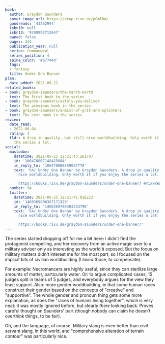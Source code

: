 ```yaml
---
book:
  author: Graydon Saunders
  cover_image_url: https://drop.rixx.de/pGmlDm/
  goodreads: '41252994'
  isbn10: null
  isbn13: '9780993712647'
  owned: false
  pages: 344
  publication_year: null
  series: Commonweal
  series_position: 4
  spine_color: '#b7744d'
  tags:
  - fantasy
  title: Under One Banner
plan:
  date_added: 2021-06-21
related_books:
- book: graydon-saunders/the-march-north
  text: The first book in the series
- book: graydon-saunders/safely-you-deliver
  text: The previous book in the series
- book: graydon-saunders/a-mist-of-grit-and-splinters
  text: The next book in the series
review:
  date_read:
  - 2021-06-04
  rating: 3
  tldr: A drop in quality, but still nice worldbuilding. Only worth it if you enjoy
    the series a lot.
social:
  mastodon:
    datetime: 2021-06-25 12:21:43.262707
    id: '106470867148425684'
    in_reply_to: '106470866559037778'
    text: '54/ Under One Banner by Graydon Saunders. A drop in quality, but still
      nice worldbuilding. Only worth it if you enjoy the series a lot.

      https://books.rixx.de/graydon-saunders/under-one-banner/ #rixxReads'
  number: 54
  twitter:
    datetime: 2021-06-25 12:21:42.916223
    id: '1408369806387171329'
    in_reply_to: '1408369768483233796'
    text: '54/ Under One Banner by Graydon Saunders. A drop in quality, but still
      nice worldbuilding. Only worth it if you enjoy the series a lot.

      https://books.rixx.de/graydon-saunders/under-one-banner/'
---
```


The series started dropping off for me a bit here: I didn't find the protagonist compelling, and her recovery from an
active magic user to a military adviser only as interesting as the world it exposed. But the focus on military matters
didn't interest me for the most part, so I focused on the implicit bits of civilian worldbuilding (I *loved* those, to
compensate).

For example: Necromancers are highly useful, since they can sterilize large amounts of matter, particularly water. Or:
to argue complicated cases, 15 judges split in teams of 5 judges, and everybody argues for the view they least support.
Also: more gender worldbuilding, in that some human races construct their gender based on the concepts of "creative" and
"supportive".  The whole gender and pronoun thing gets some more explanation, as does the "races of humans living
together", which is very neat: It was mostly ignored before, but clearly *there* looking back. Proves careful thought on
Saunders' part (though nobody can claim he doesn't overthink things, to be fair).

Oh, and the language, of course. Military slang is even better than civil servant slang, in this world, and
"comprehensive alteration of terrain contour" was particularly nice.

